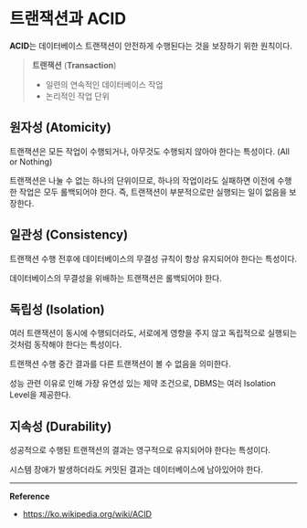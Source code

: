 # 트랜잭션과 ACID
**ACID**는 데이터베이스 트랜잭션이 안전하게 수행된다는 것을 보장하기 위한 원칙이다.

> **트랜잭션** (**Transaction**)<br>
> - 일련의 연속적인 데이터베이스 작업
> - 논리적인 작업 단위

## 원자성 (Atomicity)
트랜잭션은 모든 작업이 수행되거나, 아무것도 수행되지 않아야 한다는 특성이다. (All or Nothing)

트랜잭션은 나눌 수 없는 하나의 단위이므로, 하나의 작업이라도 실패하면 이전에 수행한 작업은 모두 롤백되어야 한다.
즉, 트랜잭션이 부분적으로만 실행되는 일이 없음을 보장한다.

## 일관성 (Consistency)
트랜잭션 수행 전후에 데이터베이스의 무결성 규칙이 항상 유지되어야 한다는 특성이다.

데이터베이스의 무결성을 위배하는 트랜잭션은 롤백되어야 한다.

## 독립성 (Isolation)
여러 트랜잭션이 동시에 수행되더라도, 서로에게 영향을 주지 않고 독립적으로 실행되는 것처럼 동작해야 한다는 특성이다.

트랜잭션 수행 중간 결과를 다른 트랜잭션이 볼 수 없음을 의미한다.

성능 관련 이유로 인해 가장 유연성 있는 제약 조건으로, DBMS는 여러 Isolation Level을 제공한다.

## 지속성 (Durability)
성공적으로 수행된 트랜잭션의 결과는 영구적으로 유지되어야 한다는 특성이다.

시스템 장애가 발생하더라도 커밋된 결과는 데이터베이스에 남아있어야 한다.

---
**Reference**
- https://ko.wikipedia.org/wiki/ACID
